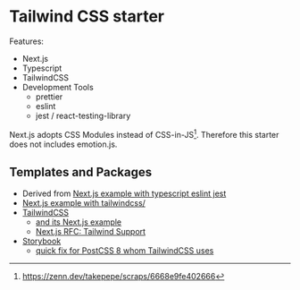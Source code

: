 # Tailwind CSS starter

Features:

- Next.js
- Typescript
- TailwindCSS
- Development Tools
  - prettier
  - eslint
  - jest / react-testing-library

Next.js adopts CSS Modules instead of CSS-in-JS[^1]. Therefore this starter does not includes emotion.js.

[^1]: https://zenn.dev/takepepe/scraps/6668e9fe402666

## Templates and Packages

- Derived from [Next.js example with typescript eslint jest](https://github.com/vercel/next.js/tree/canary/examples/with-typescript-eslint-jest)
- [Next.js example with tailwindcss/](https://github.com/vercel/next.js/tree/canary/examples/with-tailwindcss)
- [TailwindCSS](https://tailwindcss.com/)
  - [and its Next.js example](https://github.com/vercel/next.js/tree/canary/examples/with-tailwindcss)
  - [Next.js RFC: Tailwind Support](https://github.com/vercel/next.js/discussions/20030)
- [Storybook](https://storybook.js.org/)
  - [quick fix for PostCSS 8 whom TailwindCSS uses](https://github.com/storybookjs/storybook/issues/12668#issuecomment-751134567)
